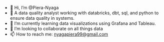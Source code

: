 - 👋 Hi, I’m @Piera-Nyaga
- 👀 A data quality analyst working with databricks, dbt, sql, and python to ensure data quality in systems.
- 🌱 I’m currently learning data visualizations using Grafana and Tableau.
- 💞️ I’m looking to collaborate on all things data
- 📫 How to reach me: nyagapiera99@gmail.com

<!---
Piera-Nyaga/Piera-Nyaga is a ✨ special ✨ repository because its `README.md` (this file) appears on your GitHub profile.
You can click the Preview link to take a look at your changes.
--->

